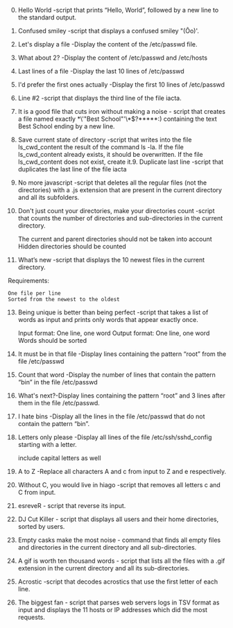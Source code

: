 0. Hello World -script that prints “Hello, World”, followed by a new line to the standard output.
1. Confused smiley -script that displays a confused smiley "(Ôo)'.
2. Let's display a file -Display the content of the /etc/passwd file.
3. What about 2? -Display the content of /etc/passwd and /etc/hosts
4. Last lines of a file -Display the last 10 lines of /etc/passwd
5. I'd prefer the first ones actually -Display the first 10 lines of /etc/passwd
6. Line #2 -script that displays the third line of the file iacta.
7. It is a good file that cuts iron without making a noise - script that creates a file named exactly \*\\'"Best School"\'\\*$\?\*\*\*\*\*:) containing the text Best School ending by a new line.
8. Save current state of directory -script that writes into the file ls_cwd_content the result of the command ls -la. If the file ls_cwd_content already exists, it should be overwritten. If the file ls_cwd_content does not exist, create it.9. Duplicate last line -script that duplicates the last line of the file iacta
10. No more javascript -script that deletes all the regular files (not the directories) with a .js extension that are present in the current directory and all its subfolders.
11. Don't just count your directories, make your directories count -script that counts the number of directories and sub-directories in the current directory.

    The current and parent directories should not be taken into account
    Hidden directories should be counted
12. What’s new -script that displays the 10 newest files in the current directory.

Requirements:

    One file per line
    Sorted from the newest to the oldest
13. Being unique is better than being perfect -script that takes a list of words as input and prints only words that appear exactly once.

    Input format: One line, one word
    Output format: One line, one word
    Words should be sorted
14. It must be in that file -Display lines containing the pattern “root” from the file /etc/passwd
15. Count that word -Display the number of lines that contain the pattern “bin” in the file /etc/passwd
16. What's next?-Display lines containing the pattern “root” and 3 lines after them in the file /etc/passwd.
 17. I hate bins -Display all the lines in the file /etc/passwd that do not contain the pattern “bin”.
18. Letters only please -Display all lines of the file /etc/ssh/sshd_config starting with a letter.

    include capital letters as well
19. A to Z -Replace all characters A and c from input to Z and e respectively.
20. Without C, you would live in hiago -script that removes all letters c and C from input.
21. esreveR -  script that reverse its input.
22. DJ Cut Killer - script that displays all users and their home directories, sorted by users.
23. Empty casks make the most noise - command that finds all empty files and directories in the current directory and all sub-directories.
24. A gif is worth ten thousand words - script that lists all the files with a .gif extension in the current directory and all its sub-directories.
25. Acrostic -script that decodes acrostics that use the first letter of each line.
26. The biggest fan - script that parses web servers logs in TSV format as input and displays the 11 hosts or IP addresses which did the most requests.

